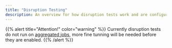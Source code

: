 ```yaml
---
title: "Disruption Testing"
description: An overview for how disruption tests work and are configured.
---
```


{{% alert title="Attention!" color="warning" %}}
Currently disruption tests do not run on [aggregated jobs](../../improving-ci-signal#summary), more fine tunning will be needed before they are enabled.
{{% /alert %}}
